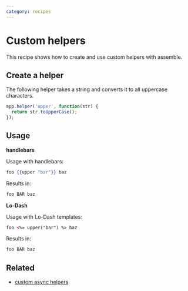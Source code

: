 ```yaml
---
category: recipes
---
```

# Custom helpers

This recipe shows how to create and use custom helpers with assemble.

## Create a helper

The following helper takes a string and converts it to all uppercase characters.

```js
app.helper('upper', function(str) {
  return str.toUpperCase();
});
```

## Usage

**handlebars**

Usage with handlebars:

```handlebars
foo {{upper "bar"}} baz
```

Results in:

```html
foo BAR baz
```

**Lo-Dash**

Usage with Lo-Dash templates:

```html
foo <%= upper("bar") %> baz
```

Results in:

```html
foo BAR baz
```


## Related

- [custom async helpers](./recipes/custom-async-helpers.md)
